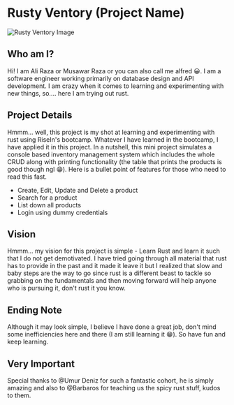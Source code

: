 # Rusty Ventory (Project Name)
![Rusty Ventory Image](https://github.com/MusawarR/risein-final-project/assets/160159918/f627d67c-d16f-478c-9c15-617532b6d3ec)

## Who am I?
Hi! I am Ali Raza or Musawar Raza or you can also call me alfred 😀. I am a software engineer working primarily on database design and API development. I am crazy when it comes to learning and experimenting with new things, so.... here I am trying out rust.

## Project Details
Hmmm... well, this project is my shot at learning and experimenting with rust using RiseIn's bootcamp. Whatever I have learned in the bootcamp, I have applied it in this project. In a nutshell, this mini project simulates a console based inventory management system which includes the whole CRUD along with printing functionality (the table that prints the products is good though ngl 😁). Here is a bullet point of features for those who need to read this fast.

- Create, Edit, Update and Delete a product
- Search for a product
- List down all products
- Login using dummy credentials

## Vision
Hmmm... my vision for this project is simple - Learn Rust and learn it such that I do not get demotivated. I have tried going through all material that rust has to provide in the past and it made it leave it but I realized that slow and baby steps are the way to go since rust is a different beast to tackle so grabbing on the fundamentals and then moving forward will help anyone who is pursuing it, don't rust it you know.

## Ending Note
Although it may look simple, I believe I have done a great job, don't mind some inefficiencies here and there (I am still learning it 😁). So have fun and keep learning.

## Very Important
Special thanks to @Umur Deniz for such a fantastic cohort, he is simply amazing and also to @Barbaros for teaching us the spicy rust stuff, kudos to them.
